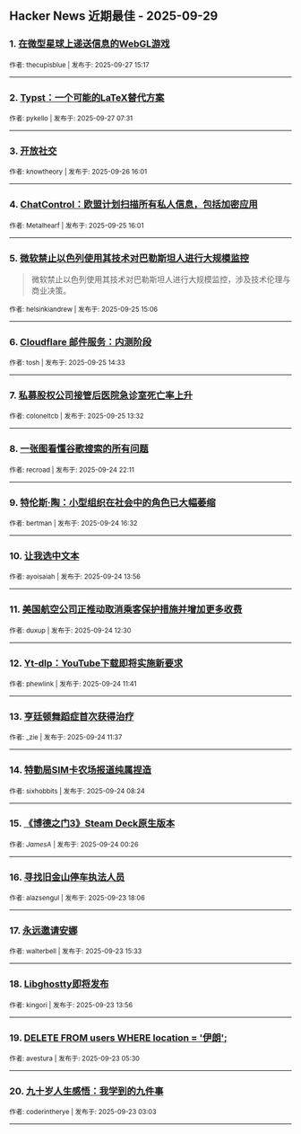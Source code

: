 ## Hacker News 近期最佳 - 2025-09-29


### 1. [在微型星球上递送信息的WebGL游戏](https://news.ycombinator.com/item?id=45396441)

<sub>作者: thecupisblue | 发布于: 2025-09-27 15:17</sub>

---

### 2. [Typst：一个可能的LaTeX替代方案](https://news.ycombinator.com/item?id=45393842)

<sub>作者: pykello | 发布于: 2025-09-27 07:31</sub>

---

### 3. [开放社交](https://news.ycombinator.com/item?id=45388021)

<sub>作者: knowtheory | 发布于: 2025-09-26 16:01</sub>

---

### 4. [ChatControl：欧盟计划扫描所有私人信息，包括加密应用](https://news.ycombinator.com/item?id=45374500)

<sub>作者: Metalhearf | 发布于: 2025-09-25 16:01</sub>

---

### 5. [微软禁止以色列使用其技术对巴勒斯坦人进行大规模监控](https://news.ycombinator.com/item?id=45373564)
> 微软禁止以色列使用其技术对巴勒斯坦人进行大规模监控，涉及技术伦理与商业决策。

<sub>作者: helsinkiandrew | 发布于: 2025-09-25 15:06</sub>

---

### 6. [Cloudflare 邮件服务：内测阶段](https://news.ycombinator.com/item?id=45373081)

<sub>作者: tosh | 发布于: 2025-09-25 14:33</sub>

---

### 7. [私募股权公司接管后医院急诊室死亡率上升](https://news.ycombinator.com/item?id=45372442)

<sub>作者: coloneltcb | 发布于: 2025-09-25 13:32</sub>

---

### 8. [一张图看懂谷歌搜索的所有问题](https://news.ycombinator.com/item?id=45366566)

<sub>作者: recroad | 发布于: 2025-09-24 22:11</sub>

---

### 9. [特伦斯·陶：小型组织在社会中的角色已大幅萎缩](https://news.ycombinator.com/item?id=45362697)

<sub>作者: bertman | 发布于: 2025-09-24 16:32</sub>

---

### 10. [让我选中文本](https://news.ycombinator.com/item?id=45360475)

<sub>作者: ayoisaiah | 发布于: 2025-09-24 13:56</sub>

---

### 11. [美国航空公司正推动取消乘客保护措施并增加更多收费](https://news.ycombinator.com/item?id=45359378)

<sub>作者: duxup | 发布于: 2025-09-24 12:30</sub>

---

### 12. [Yt-dlp：YouTube下载即将实施新要求](https://news.ycombinator.com/item?id=45358980)

<sub>作者: phewlink | 发布于: 2025-09-24 11:41</sub>

---

### 13. [亨廷顿舞蹈症首次获得治疗](https://news.ycombinator.com/item?id=45358940)

<sub>作者: _zie | 发布于: 2025-09-24 11:37</sub>

---

### 14. [特勤局SIM卡农场报道纯属捏造](https://news.ycombinator.com/item?id=45357693)

<sub>作者: sixhobbits | 发布于: 2025-09-24 08:24</sub>

---

### 15. [《博德之门3》Steam Deck原生版本](https://news.ycombinator.com/item?id=45354644)

<sub>作者: _JamesA_ | 发布于: 2025-09-24 00:26</sub>

---

### 16. [寻找旧金山停车执法人员](https://news.ycombinator.com/item?id=45350690)

<sub>作者: alazsengul | 发布于: 2025-09-23 18:06</sub>

---

### 17. [永远邀请安娜](https://news.ycombinator.com/item?id=45348495)

<sub>作者: walterbell | 发布于: 2025-09-23 15:33</sub>

---

### 18. [Libghostty即将发布](https://news.ycombinator.com/item?id=45347117)

<sub>作者: kingori | 发布于: 2025-09-23 13:56</sub>

---

### 19. [DELETE FROM users WHERE location = '伊朗';](https://news.ycombinator.com/item?id=45343108)

<sub>作者: avestura | 发布于: 2025-09-23 05:30</sub>

---

### 20. [九十岁人生感悟：我学到的九件事](https://news.ycombinator.com/item?id=45342364)

<sub>作者: coderintherye | 发布于: 2025-09-23 03:03</sub>

---
